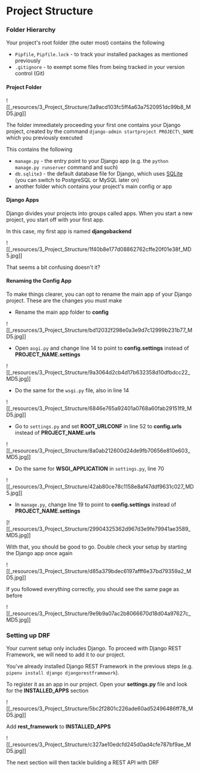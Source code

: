 # Project Structure

### Folder Hierarchy

Your project's root folder (the outer most) contains the following

- `Pipfile`, `Pipfile.lock` - to track your installed packages as mentioned previously
- `.gitignore` - to exempt some files from being tracked in your version control (Git)

#### Project Folder

![[_resources/3_Project_Structure/3a9acd103fc5ff4a63a7520951dc99b8_MD5.jpg]]

The folder immediately proceeding your first one contains your Django project, created by the command `django-admin startproject PROJECT\_NAME` which you previously executed

This contains the following

- `manage.py` - the entry point to your Django app (e.g. the `python manage.py runserver` command and such)
- `db.sqlite3` - the default database file for Django, which uses [SQLite](https://www.sqlite.org/) (you can switch to PostgreSQL or MySQL later on)
- another folder which contains your project's main config or app

#### Django Apps  


Django divides your projects into groups called apps. When you start a new project, you start off with your first app.

In this case, my first app is named **djangobackend**

![[_resources/3_Project_Structure/1f40b8e177d08862762cffe20f01e38f_MD5.jpg]]

That seems a bit confusing doesn't it?

#### Renaming the Config App

To make things clearer, you can opt to rename the main app of your Django project. These are the changes you must make

- Rename the main app folder to **config**

![[_resources/3_Project_Structure/bd12032f298e0a3e9d7c12999b231b77_MD5.jpg]]

- Open `asgi.py` and change line 14 to point to **config.settings** instead of **PROJECT\_NAME.settings**

![[_resources/3_Project_Structure/9a3064d2cb4d17b632358d10dfbdcc22_MD5.jpg]]

- Do the same for the `wsgi.py` file, also in line 14

![[_resources/3_Project_Structure/6846e765a92401a0768a60fab29151f9_MD5.jpg]]

- Go to `settings.py` and set **ROOT\_URLCONF** in line 52 to **config.urls** instead of **PROJECT\_NAME.urls**

![[_resources/3_Project_Structure/8a0ab212600d24de9fb70656e810e603_MD5.jpg]]

- Do the same for **WSGI\_APPLICATION** in `settings.py`, line 70

![[_resources/3_Project_Structure/42ab80ce78c1158e8af47ddf9631c027_MD5.jpg]]

- In `manage.py`, change line 19 to point to **config.settings** instead of **PROJECT\_NAME.settings**

[![[_resources/3_Project_Structure/29904325362d967d3e9fe79941ae3589_MD5.jpg]]

With that, you should be good to go. Double check your setup by starting the Django app once again

![[_resources/3_Project_Structure/d85a379bdec6197afff6e37bd79359a2_MD5.jpg]]

If you followed everything correctly, you should see the same page as before

![[_resources/3_Project_Structure/9e9b9a07ac2b8066670d18d04a97627c_MD5.jpg]]

### Setting up DRF

Your current setup only includes Django. To proceed with Django REST Framework, we will need to add it to our project.

You've already installed Django REST Framework in the previous steps (e.g. `pipenv install django djangorestframework`).

To register it as an app in our project. Open your **settings.py** file and look for the **INSTALLED\_APPS** section

![[_resources/3_Project_Structure/5bc2f2801c226ade60ad52496486ff78_MD5.jpg]]

Add **rest\_framework** to **INSTALLED\_APPS**

![[_resources/3_Project_Structure/c327ae10edcfd245d0ad4cfe787bf9ae_MD5.jpg]]

The next section will then tackle building a REST API with DRF